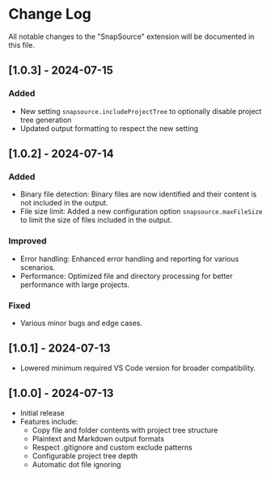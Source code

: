 # Change Log

All notable changes to the "SnapSource" extension will be documented in this file.

## [1.0.3] - 2024-07-15

### Added
- New setting `snapsource.includeProjectTree` to optionally disable project tree generation
- Updated output formatting to respect the new setting


## [1.0.2] - 2024-07-14

### Added
- Binary file detection: Binary files are now identified and their content is not included in the output.
- File size limit: Added a new configuration option `snapsource.maxFileSize` to limit the size of files included in the output.

### Improved
- Error handling: Enhanced error handling and reporting for various scenarios.
- Performance: Optimized file and directory processing for better performance with large projects.

### Fixed
- Various minor bugs and edge cases.

## [1.0.1] - 2024-07-13

- Lowered minimum required VS Code version for broader compatibility.

## [1.0.0] - 2024-07-13

- Initial release
- Features include:
  - Copy file and folder contents with project tree structure
  - Plaintext and Markdown output formats
  - Respect .gitignore and custom exclude patterns
  - Configurable project tree depth
  - Automatic dot file ignoring